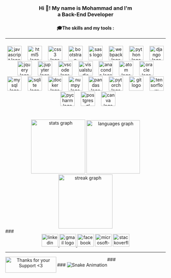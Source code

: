 <h3 align="center">Hi 👋! My name is Mohammad and I'm <br> a Back-End Developer</h3>





###

<h4 align="center">🎓The skills and my tools :</h4>
<hr>

###

###

<div align="center">
  <img src="https://cdn.jsdelivr.net/gh/devicons/devicon/icons/javascript/javascript-original.svg" height="45" alt="javascript logo"  />
  <img width="11" />
  <img src="https://cdn.jsdelivr.net/gh/devicons/devicon/icons/html5/html5-original.svg" height="45" alt="html5 logo"  />
  <img width="11" />
  <img src="https://cdn.jsdelivr.net/gh/devicons/devicon/icons/css3/css3-original.svg" height="45" alt="css3 logo"  />
  <img width="11" />
  <img src="https://cdn.jsdelivr.net/gh/devicons/devicon/icons/bootstrap/bootstrap-original.svg" height="45" alt="bootstrap logo"  />
  <img width="11" />
  <img src="https://cdn.jsdelivr.net/gh/devicons/devicon/icons/sass/sass-original.svg" height="45" alt="sass logo"  />
  <img width="11" />
  <img src="https://cdn.jsdelivr.net/gh/devicons/devicon/icons/webpack/webpack-original.svg" height="45" alt="webpack logo"  />
  <img width="11" />
  <img src="https://cdn.jsdelivr.net/gh/devicons/devicon/icons/python/python-original.svg" height="45" alt="python logo"  />
  <img width="11" />
  <img src="https://cdn.jsdelivr.net/gh/devicons/devicon/icons/django/django-plain.svg" height="45" alt="django logo"  />
  <img width="11" />
  <img src="https://cdn.jsdelivr.net/gh/devicons/devicon/icons/jquery/jquery-original.svg" height="45" alt="jquery logo"  />
  <img width="11" />
  <img src="https://cdn.jsdelivr.net/gh/devicons/devicon/icons/jupyter/jupyter-original.svg" height="45" alt="jupyter logo"  />
  <img width="11" />
  <img src="https://cdn.jsdelivr.net/gh/devicons/devicon/icons/vscode/vscode-original.svg" height="45" alt="vscode logo"  />
  <img width="11" />
  <img src="https://cdn.jsdelivr.net/gh/devicons/devicon/icons/visualstudio/visualstudio-plain.svg" height="45" alt="visualstudio logo"  />
  <img width="11" />
  <img src="https://cdn.jsdelivr.net/gh/devicons/devicon/icons/anaconda/anaconda-original.svg" height="45" alt="anaconda logo"  />
  <img width="11" />
  <img src="https://cdn.jsdelivr.net/gh/devicons/devicon/icons/atom/atom-original.svg" height="45" alt="atom logo"  />
  <img width="11" />
  <img src="https://cdn.jsdelivr.net/gh/devicons/devicon/icons/oracle/oracle-original.svg" height="45" alt="oracle logo"  />
  <img width="11" />
  <img src="https://cdn.jsdelivr.net/gh/devicons/devicon/icons/mysql/mysql-original.svg" height="45" alt="mysql logo"  />
  <img width="11" />
  <img src="https://cdn.jsdelivr.net/gh/devicons/devicon/icons/sqlite/sqlite-original.svg" height="45" alt="sqlite logo"  />
  <img width="11" />
  <img src="https://cdn.jsdelivr.net/gh/devicons/devicon/icons/docker/docker-original.svg" height="45" alt="docker logo"  />
  <img width="11" />
  <img src="https://cdn.jsdelivr.net/gh/devicons/devicon/icons/numpy/numpy-original.svg" height="45" alt="numpy logo"  />
  <img width="11" />
  <img src="https://cdn.jsdelivr.net/gh/devicons/devicon/icons/pandas/pandas-original.svg" height="45" alt="pandas logo"  />
  <img width="11" />
  <img src="https://cdn.jsdelivr.net/gh/devicons/devicon/icons/pytorch/pytorch-original.svg" height="45" alt="pytorch logo"  />
  <img width="11" />
  <img src="https://cdn.jsdelivr.net/gh/devicons/devicon/icons/git/git-original.svg" height="45" alt="git logo"  />
  <img width="11" />
  <img src="https://cdn.jsdelivr.net/gh/devicons/devicon/icons/tensorflow/tensorflow-original.svg" height="45" alt="tensorflow logo"  />
  <img width="11" />
  <img src="https://cdn.jsdelivr.net/gh/devicons/devicon/icons/pycharm/pycharm-original.svg" height="45" alt="pycharm logo"  />
  <img width="11" />
  <img src="https://cdn.jsdelivr.net/gh/devicons/devicon/icons/postgresql/postgresql-original.svg" height="45" alt="postgresql logo"  />
  <img width="11" />
  <img src="https://cdn.jsdelivr.net/gh/devicons/devicon/icons/canva/canva-original.svg" height="45" alt="canva logo"  />


</div>

###
###

<br clear="both">
<div align="center">
  <img src="https://github-readme-stats.vercel.app/api?username=Mohammad222PR&hide_title=false&hide_rank=false&show_icons=true&include_all_commits=true&count_private=true&disable_animations=false&theme=github_dark&locale=en&hide_border=true&order=1" height="170" alt="stats graph"  />
  <img src="https://github-readme-stats.vercel.app/api/top-langs?username=Mohammad222PR&locale=en&hide_title=false&layout=compact&card_width=338&langs_count=50&theme=github_dark&hide_border=true&order=2" height="168" alt="languages graph"  />
  <img src="https://streak-stats.demolab.com?user=Mohammad222PR&locale=en&mode=weekly&theme=github_dark&hide_border=true&border_radius=5&order=3" height="170" alt="streak graph"  />
</div>
###

<div align="center">
  <a href="https://www.linkedin.com/in/techno-code-30a076269/" target="_blank">
    <img src="https://raw.githubusercontent.com/maurodesouza/profile-readme-generator/master/src/assets/icons/social/linkedin/default.svg" width="52" height="40" alt="linkedin logo"  />
  </a>
  <a href="https://technocode15@gmail.com" target="_blank">
    <img src="https://raw.githubusercontent.com/maurodesouza/profile-readme-generator/master/src/assets/icons/social/gmail/default.svg" width="52" height="40" alt="gmail logo"  />
  </a>
  <img src="https://raw.githubusercontent.com/maurodesouza/profile-readme-generator/master/src/assets/icons/social/facebook/default.svg" width="52" height="40" alt="facebook logo"  />
  <img src="https://raw.githubusercontent.com/maurodesouza/profile-readme-generator/master/src/assets/icons/social/microsoft-outlook/default.svg" width="52" height="40" alt="microsoft-outlook logo"  />
  <a href="https://stackoverflow.com/users/20475914/techno-code" target="_blank">
    <img src="https://raw.githubusercontent.com/maurodesouza/profile-readme-generator/master/src/assets/icons/social/stackoverflow/default.svg" width="52" height="40" alt="stackoverflow logo"  />
  </a>
  
  <hr>
  <p><a href="https://masihdev.ir/donate" target="_blank"> <img align="left" src="[https://cdn.buymeacoffee.com](https://coffeebede.com/mohammadeslami)/buttons/v2/default-yellow.png" height="50" width="160" alt="Thanks for your Support &lt;3"></a></p>
###


</div>
###

<img src="https://profile-readme-generator.com/assets/snake.svg" alt="Snake Animation" />

###
